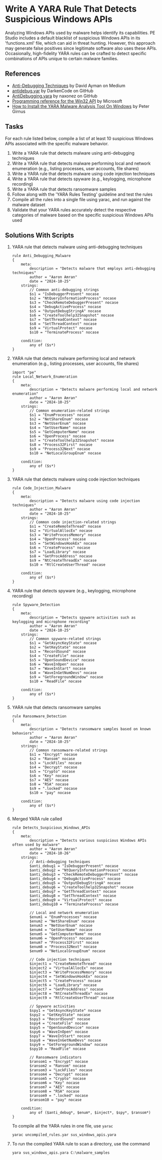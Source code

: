 # Write A YARA Rule That Detects Suspicious Windows APIs
Analyzing Windows APIs used by malware helps identify its capabilities. PE Studio includes a default blacklist of suspicious Windows APIs in its 'functions.xml' file, which can aid in threat hunting. However, this approach may generate false positives since legitimate software also uses these APIs. Occasionally, high-fidelity YARA rules can be crafted to detect specific combinations of APIs unique to certain malware families.


## References
- [Anti-Debugging Techniques](https://medium.com/@X3non_C0der/anti-debugging-techniques-eda1868e0503) by David Ayman on Medium
- [antidebug.yar](https://github.com/DarkenCode/yara-rules/blob/master/antidebug.yar) by DarkenCode on GitHub
- [AntiDebugging.yara](https://github.com/naxonez/yaraRules/blob/master/AntiDebugging.yara) by naxonez on GitHub
- [Programming reference for the Win32 API](https://learn.microsoft.com/en-us/windows/win32/api/) by Microsoft
- [How to Install the YARA Malware Analysis Tool On Windows](https://www.petergirnus.com/blog/how-to-install-yara-malware-analysis-tool-on-windows) by Peter Girnus


## Tasks
For each rule listed below, compile a list of at least 10 suspicious Windows APIs associated with the specific malware behavior.
1. Write a YARA rule that detects malware using anti-debugging techniques
2. Write a YARA rule that detects malware performing local and network enumeration (e.g., listing processes, user accounts, file shares)
3. Write a YARA rule that detects malware using code injection techniques
4. Write a YARA rule that detects spyware (e.g., keylogging, microphone recording)
5. Write a YARA rule that detects ransomware samples
6. Follow along with the 'YARA Rules Testing' guideline and test the rules
7. Compile all the rules into a single file using yarac, and run against the malware dataset
8. Validate that your YARA rules accurately detect the respective categories of malware based on the specific suspicious Windows APIs used


## Solutions With Scripts
1. YARA rule that detects malware using anti-debugging techniques
   ```
   rule Anti_Debugging_Malware
   {
       meta:
           description = "Detects malware that employs anti-debugging techniques"
           author = "Aaron Amran"
           date = "2024-10-25"
       strings:
           // Common anti-debugging strings
           $s1 = "IsDebuggerPresent" nocase
           $s2 = "NtQueryInformationProcess" nocase
           $s3 = "CheckRemoteDebuggerPresent" nocase
           $s4 = "DebugActiveProcess" nocase
           $s5 = "OutputDebugStringA" nocase
           $s6 = "CreateToolhelp32Snapshot" nocase
           $s7 = "GetThreadContext" nocase
           $s8 = "SetThreadContext" nocase
           $s9 = "VirtualProtect" nocase
           $s10 = "TerminateProcess" nocase
   
       condition:
           any of ($s*) 
   }
   ```

2. YARA rule that detects malware performing local and network enumeration (e.g., listing processes, user accounts, file shares)
   ```
   import "pe"
   rule Local_Network_Enumeration
   {
       meta:
           description = "Detects malware performing local and network enumeration"
           author = "Aaron Amran"
           date = "2024-10-25"
       strings:
           // Common enumeration-related strings
           $s1 = "EnumProcesses" nocase
           $s2 = "NetShareEnum" nocase
           $s3 = "NetUserEnum" nocase
           $s4 = "GetUserName" nocase
           $s5 = "GetComputerName" nocase
           $s6 = "OpenProcess" nocase
           $s7 = "CreateToolhelp32Snapshot" nocase
           $s8 = "Process32First" nocase
           $s9 = "Process32Next" nocase
           $s10 = "NetLocalGroupEnum" nocase
   
       condition:
           any of ($s*)
   }
   ```
3. YARA rule that detects malware using code injection techniques
   ```
   rule Code_Injection_Malware
   {
       meta:
           description = "Detects malware using code injection techniques"
           author = "Aaron Amran"
           date = "2024-10-25"
       strings:
           // Common code injection-related strings
           $s1 = "CreateRemoteThread" nocase
           $s2 = "VirtualAllocEx" nocase
           $s3 = "WriteProcessMemory" nocase
           $s4 = "OpenProcess" nocase
           $s5 = "SetWindowsHookEx" nocase
           $s6 = "CreateProcess" nocase
           $s7 = "LoadLibrary" nocase
           $s8 = "GetProcAddress" nocase
           $s9 = "NtCreateThreadEx" nocase
           $s10 = "RtlCreateUserThread" nocase
   
       condition:
           any of ($s*)
   }
   ```
4. YARA rule that detects spyware (e.g., keylogging, microphone recording)
   ```
   rule Spyware_Detection
   {
       meta:
           description = "Detects spyware activities such as keylogging and microphone recording"
           author = "Aaron Amran"
           date = "2024-10-25"
       strings:
           // Common spyware-related strings
           $s1 = "GetAsyncKeyState" nocase
           $s2 = "GetKeyState" nocase
           $s3 = "RecordSound" nocase
           $s4 = "CreateFile" nocase
           $s5 = "OpenSoundDevice" nocase
           $s6 = "WaveInOpen" nocase
           $s7 = "WaveInStart" nocase
           $s8 = "WaveInGetNumDevs" nocase
           $s9 = "GetForegroundWindow" nocase
           $s10 = "ReadFile" nocase
   
       condition:
           any of ($s*)
   }
   ```
5. YARA rule that detects ransomware samples
   ```
   rule Ransomware_Detection
   {
       meta:
           description = "Detects ransomware samples based on known behaviors"
           author = "Aaron Amran"
           date = "2024-10-25"
       strings:
           // Common ransomware-related strings
           $s1 = "Encrypt" nocase
           $s2 = "Ransom" nocase
           $s3 = "LockFiles" nocase
           $s4 = "Decrypt" nocase
           $s5 = "Crypto" nocase
           $s6 = "Key" nocase
           $s7 = "AES" nocase
           $s8 = "RSA" nocase
           $s9 = ".locked" nocase
           $s10 = "pay" nocase
   
       condition:
           any of ($s*)
   }
   ```
6. Merged YARA rule called
   ```
   rule Detects_Suspicious_Windows_APIs
   {
       meta:
           description = "Detects various suspicious Windows APIs often used by malware"
           author = "Aaron Amran"
           date = "2024-10-26"
       strings:
           // Anti-debugging techniques
           $anti_debug1 = "IsDebuggerPresent" nocase
           $anti_debug2 = "NtQueryInformationProcess" nocase
           $anti_debug3 = "CheckRemoteDebuggerPresent" nocase
           $anti_debug4 = "DebugActiveProcess" nocase
           $anti_debug5 = "OutputDebugStringA" nocase
           $anti_debug6 = "CreateToolhelp32Snapshot" nocase
           $anti_debug7 = "GetThreadContext" nocase
           $anti_debug8 = "SetThreadContext" nocase
           $anti_debug9 = "VirtualProtect" nocase
           $anti_debug10 = "TerminateProcess" nocase
   
           // Local and network enumeration
           $enum1 = "EnumProcesses" nocase
           $enum2 = "NetShareEnum" nocase
           $enum3 = "NetUserEnum" nocase
           $enum4 = "GetUserName" nocase
           $enum5 = "GetComputerName" nocase
           $enum6 = "OpenProcess" nocase
           $enum7 = "Process32First" nocase
           $enum8 = "Process32Next" nocase
           $enum9 = "NetLocalGroupEnum" nocase
   
           // Code injection techniques
           $inject1 = "CreateRemoteThread" nocase
           $inject2 = "VirtualAllocEx" nocase
           $inject3 = "WriteProcessMemory" nocase
           $inject4 = "SetWindowsHookEx" nocase
           $inject5 = "CreateProcess" nocase
           $inject6 = "LoadLibrary" nocase
           $inject7 = "GetProcAddress" nocase
           $inject8 = "NtCreateThreadEx" nocase
           $inject9 = "RtlCreateUserThread" nocase
   
           // Spyware activities
           $spy1 = "GetAsyncKeyState" nocase
           $spy2 = "GetKeyState" nocase
           $spy3 = "RecordSound" nocase
           $spy4 = "CreateFile" nocase
           $spy5 = "OpenSoundDevice" nocase
           $spy6 = "WaveInOpen" nocase
           $spy7 = "WaveInStart" nocase
           $spy8 = "WaveInGetNumDevs" nocase
           $spy9 = "GetForegroundWindow" nocase
           $spy10 = "ReadFile" nocase
   
           // Ransomware indicators
           $ransom1 = "Encrypt" nocase
           $ransom2 = "Ransom" nocase
           $ransom3 = "LockFiles" nocase
           $ransom4 = "Decrypt" nocase
           $ransom5 = "Crypto" nocase
           $ransom6 = "Key" nocase
           $ransom7 = "AES" nocase
           $ransom8 = "RSA" nocase
           $ransom9 = ".locked" nocase
           $ransom10 = "pay" nocase
   
       condition:
           any of ($anti_debug*, $enum*, $inject*, $spy*, $ransom*)
   }
   ```
   


   
   To compile all the YARA rules in one file, use `yarac`
   ```
   yarac uncompiled_rules.yar sus_windows_apis.yara
   ```
8. To run the compiled YARA rule to scan a directory, use the command
   ```
   yara sus_windows_apis.yara C:\malware_samples
   ```
